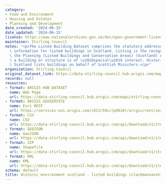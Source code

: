 ```yaml
---
category:
- Food and Environment
- Housing and Estates
- Planning and Development
date_created: '2024-06-15'
date_updated: '2024-06-15'
license: https://www.nationalarchives.gov.uk/doc/open-government-licence/version/3/
maintainer: Stirling Council
notes: "<p>The Listed Building Dataset comprises the statutory addresses and supplementary\
  \ information for listed buildings in Scotland. Listing is the recognition through\
  \ the Planning (Listed Buildings and Conservation Areas) (Scotland) Act 1997 that\
  \ a building or structure is of \u2018special\u2019 interest. Historic Environment\
  \ Scotland lists buildings on behalf of Scottish Ministers.</p>"
organization: Stirling Council
original_dataset_link: https://data-stirling-council.hub.arcgis.com/maps/stirling-council::historic-environment-scotland-listed-buildings-clackmannanshire
records: null
resources:
- format: ARCGIS HUB DATASET
  name: Web Page
  url: https://data-stirling-council.hub.arcgis.com/maps/stirling-council::historic-environment-scotland-listed-buildings-clackmannanshire
- format: ARCGIS GEOSERVICE
  name: Esri REST
  url: https://services-eu1.arcgis.com/cECIr59LclpO818r/arcgis/rest/services/historic_environment_scotland_listed_buildings_clackmannanshire/FeatureServer/0
- format: CSV
  name: CSV
  url: https://data-stirling-council.hub.arcgis.com/api/download/v1/items/0389baa22850416b8bc035d21c2b25a3/csv?layers=0
- format: GEOJSON
  name: GeoJSON
  url: https://data-stirling-council.hub.arcgis.com/api/download/v1/items/0389baa22850416b8bc035d21c2b25a3/geojson?layers=0
- format: ZIP
  name: Shapefile
  url: https://data-stirling-council.hub.arcgis.com/api/download/v1/items/0389baa22850416b8bc035d21c2b25a3/shapefile?layers=0
- format: KML
  name: KML
  url: https://data-stirling-council.hub.arcgis.com/api/download/v1/items/0389baa22850416b8bc035d21c2b25a3/kml?layers=0
schema: default
title: Historic environment scotland - listed buildings (clackmannanshire)
---
```

